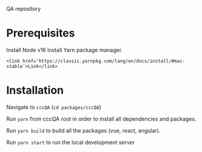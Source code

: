 QA repository

# Prerequisites

Install Node v16
Install Yarn package manager.

```preview
<link href='https://classic.yarnpkg.com/lang/en/docs/install/#mac-stable'>Link</link>
```

# Installation

Navigate to `cccQA` (`cd packages/cccQA`)

Run `yarn` from cccQA root in order to install all dependencies and packages.

Run `yarn build` to build all the packages (vue, react, angular).

Run `yarn start` to run the local development server
